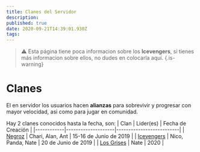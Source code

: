 ```yaml
---
title: Clanes del Servidor
description: 
published: true
date: 2020-09-21T14:39:01.930Z
tags: 
---
```


> :warning: Esta página tiene poca informacion sobre los **Icevengers**, si tienes más informacion sobre ellos, no dudes en colocarla aquí.
{.is-warning}
# Clanes
El en servidor los usuarios hacen **alianzas** para sobrevivir y progresar con mayor velocidad, asi como para jugar en comunidad.

Hay 2 clanes conocidos hasta la fecha, son:
| Clan       | Lider(es)          | Fecha de Creación        |
|------------|--------------------|--------------------------|
| [Negroz](/comunidad/clanes/negroz)     | Chari, Alan, Ant | 15-16 de Junio de 2019   |
| [Icevengers](/comunidad/clanes/icevengers) |    Nico, Panda, Nate    | 20 de Junio de 2019 |
| [Los Grises](/comunidad/clanes/grises) |   Nate    | 2020 |